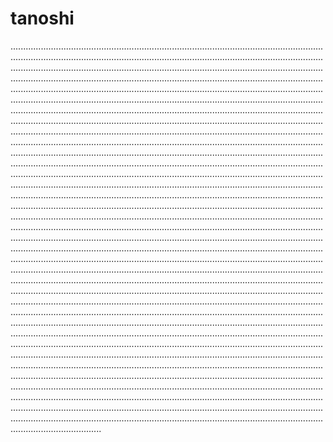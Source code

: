 # tanoshi
....................................................................................................................................................................................................................................................................................................................................................................................................................................................................................................................................................................................................................................................................................................................................................................................................................................................................................................................................................................................................................................................................................................................................................................................................................................................................................................................................................................................................................................................................................................................................................................................................................................................................................................................................................................................................................................................................................................................................................................................................................................................................................................................................................................................................................................................................................................................................................................................................................................................................................................................................................................................................................................................................................................................................................................................................................................................................................................................................................................................................................................................................................................................................................................................................................................................................................................................................................................................................................................................................................................................................................................................................................................................................................................................................................................................................................................................................................................................................................................................................................................................................................................................................................................................................................................................................................................................................................................................................................................................................................................................................................................................................................................................................................